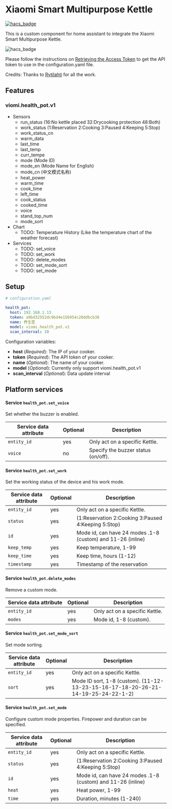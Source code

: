<!--
 * @Author        : fineemb
 * @Github        : https://github.com/fineemb
 * @Description   : 
 * @Date          : 2019-12-19 22:01:59
 * @LastEditors   : fineemb
 * @LastEditTime  : 2020-01-31 23:18:09
 -->
# Xiaomi Smart Multipurpose Kettle

[![hacs_badge](https://img.shields.io/badge/HACS-Default-orange.svg)](https://github.com/custom-components/hacs)

This is a custom component for home assistant to integrate the Xiaomi Smart Multipurpose Kettle.

![hacs_badge](https://imgservice1.suning.cn/uimg1/b2c/image/bL2eQvGQdSklY8VgCr4qTg.jpg_400w_400h_4e)

Please follow the instructions on [Retrieving the Access Token](https://home-assistant.io/components/xiaomi/#retrieving-the-access-token) to get the API token to use in the configuration.yaml file.

Credits: Thanks to [Rytilahti](https://github.com/rytilahti/python-miio) for all the work.

## Features

### viomi.health_pot.v1

* Sensors
  - run_status (16:No kettle placed  32:Drycooking protection 48:Both)
  - work_status (1:Reservation 2:Cooking 3:Paused 4:Keeping 5:Stop)
  - work_status_cn 
  - warm_data
  - last_time
  - last_temp
  - curr_tempe
  - mode (Mode ID)
  - mode_en (Mode Name for English)
  - mode_cn (中文模式名称)
  - heat_power
  - warm_time
  - cook_time
  - left_time
  - cook_status
  - cooked_time
  - voice
  - stand_top_num
  - mode_sort
* Chart
  - TODO: Temperature History (Like the temperature chart of the weather forecast)
* Services
  - TODO: set_voice
  - TODO: set_work
  - TODO: delete_modes
  - TODO: set_mode_sort
  - TODO: set_mode

## Setup

```yaml
# configuration.yaml

health_pot: 
  host: 192.168.1.13
  token: a9bd32552dc9bd4e156954c20ddbcb38
  name: 养生壶
  model: viomi.health_pot.v1
  scan_interval: 10
```

Configuration variables:
- **host** (*Required*): The IP of your cooker.
- **token** (*Required*): The API token of your cooker.
- **name** (*Optional*): The name of your cooker.
- **model** (*Optional*): Currently only support viomi.health_pot.v1
- **scan_interval** (*Optional*): Data update interval

## Platform services

#### Service `health_pot.set_voice`

Set whether the buzzer is enabled.

| Service data attribute    | Optional | Description                                                          |
|---------------------------|----------|----------------------------------------------------------------------|
| `entity_id`               |      yes | Only act on a specific Kettle.                  |
| `voice`                 |       no | Specify the buzzer status (on/off).       |

#### Service `health_pot.set_work`

Set the working status of the device and his work mode.

| Service data attribute    | Optional | Description                                                          |
|---------------------------|----------|----------------------------------------------------------------------|
| `entity_id`               |      yes | Only act on a specific Kettle.     |
| `status`                  | yes      | (1:Reservation 2:Cooking 3:Paused 4:Keeping 5:Stop)   |
| `id`                      | yes      | Mode id, can have 24 modes .1-8 (custom) and 11-26 (inline) |
| `keep_temp`               | yes      | Keep temperature, 1-99   |
| `keep_time`               | yes      | Keep time, hours (1-12)|
| `timestamp`               | yes      | Timestamp of the reservation|

#### Service `health_pot.delete_modes`

Remove a custom mode.

| Service data attribute    | Optional | Description                                                          |
|---------------------------|----------|----------------------------------------------------------------------|
| `entity_id`               |      yes | Only act on a specific Kettle.     |
| `modes`                   | yes      | Mode id, 1-8 (custom).    |

#### Service `health_pot.set_mode_sort`

Set mode sorting.

| Service data attribute    | Optional | Description                                                          |
|---------------------------|----------|----------------------------------------------------------------------|
| `entity_id`               |      yes | Only act on a specific Kettle.     |
| `sort`                    | yes      | Mode ID sort, 1-8 (custom). (11-12-13-23-15-16-17-18-20-26-21-14-19-25-24-22-1-2)   |

#### Service `health_pot.set_mode`

Configure custom mode properties. Firepower and duration can be specified.

| Service data attribute    | Optional | Description                                                          |
|---------------------------|----------|----------------------------------------------------------------------|
| `entity_id`               |      yes | Only act on a specific Kettle.     |
| `status`                  | yes      | (1:Reservation 2:Cooking 3:Paused 4:Keeping 5:Stop)   |
| `id`                      | yes      | Mode id, can have 24 modes .1-8 (custom) and 11-26 (inline) |
| `heat`                    | yes      | Heat power, 1-99   |
| `time`                    | yes      | Duration, minutes (1-240)|
